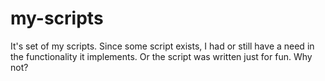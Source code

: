 # my-scripts

It's set of my scripts. Since some script exists, I had or still have a need in the functionality it implements. Or the script was written just for fun. Why not?
